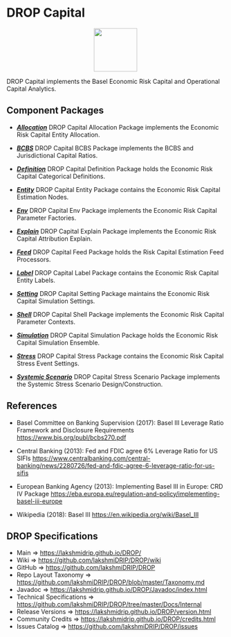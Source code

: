 # DROP Capital

<p align="center"><img src="https://github.com/lakshmiDRIP/DROP/blob/master/DRIP_Logo.gif?raw=true" width="100"></p>

DROP Capital implements the Basel Economic Risk Capital and Operational Capital Analytics.


## Component Packages

 * [***Allocation***](https://github.com/lakshmiDRIP/DROP/tree/master/src/main/java/org/drip/capital/allocation)
 DROP Capital Allocation Package implements the Economic Risk Capital Entity Allocation.

 * [***BCBS***](https://github.com/lakshmiDRIP/DROP/tree/master/src/main/java/org/drip/capital/bcbs)
 DROP Capital BCBS Package implements the BCBS and Jurisdictional Capital Ratios.

 * [***Definition***](https://github.com/lakshmiDRIP/DROP/tree/master/src/main/java/org/drip/capital/definition)
 DROP Capital Definition Package holds the Economic Risk Capital Categorical Definitions.

 * [***Entity***](https://github.com/lakshmiDRIP/DROP/tree/master/src/main/java/org/drip/capital/entity)
 DROP Capital Entity Package contains the Economic Risk Capital Estimation Nodes.

 * [***Env***](https://github.com/lakshmiDRIP/DROP/tree/master/src/main/java/org/drip/capital/env)
 DROP Capital Env Package implements the Economic Risk Capital Parameter Factories.

 * [***Explain***](https://github.com/lakshmiDRIP/DROP/tree/master/src/main/java/org/drip/capital/explain)
 DROP Capital Explain Package implements the Economic Risk Capital Attribution Explain.

 * [***Feed***](https://github.com/lakshmiDRIP/DROP/tree/master/src/main/java/org/drip/capital/feed)
 DROP Capital Feed Package holds the Risk Capital Estimation Feed Processors.

 * [***Label***](https://github.com/lakshmiDRIP/DROP/tree/master/src/main/java/org/drip/capital/label)
 DROP Capital Label Package contains the Economic Risk Capital Entity Labels.

 * [***Setting***](https://github.com/lakshmiDRIP/DROP/tree/master/src/main/java/org/drip/capital/setting)
 DROP Capital Setting Package maintains the Economic Risk Capital Simulation Settings.

 * [***Shell***](https://github.com/lakshmiDRIP/DROP/tree/master/src/main/java/org/drip/capital/shell)
 DROP Capital Shell Package implements the Economic Risk Capital Parameter Contexts.

 * [***Simulation***](https://github.com/lakshmiDRIP/DROP/tree/master/src/main/java/org/drip/capital/simulation)
 DROP Capital Simulation Package holds the Economic Risk Capital Simulation Ensemble.

 * [***Stress***](https://github.com/lakshmiDRIP/DROP/tree/master/src/main/java/org/drip/capital/stress)
 DROP Capital Stress Package contains the Economic Risk Capital Stress Event Settings.

 * [***Systemic Scenario***](https://github.com/lakshmiDRIP/DROP/tree/master/src/main/java/org/drip/capital/systemicscenario)
 DROP Capital Stress Scenario Package implements the Systemic Stress Scenario Design/Construction.


## References

 * Basel Committee on Banking Supervision (2017): Basel III Leverage Ratio Framework and Disclosure Requirements https://www.bis.org/publ/bcbs270.pdf

 * Central Banking (2013): Fed and FDIC agree 6% Leverage Ratio for US SIFIs https://www.centralbanking.com/central-banking/news/2280726/fed-and-fdic-agree-6-leverage-ratio-for-us-sifis

 * European Banking Agency (2013): Implementing Basel III in Europe: CRD IV Package https://eba.europa.eu/regulation-and-policy/implementing-basel-iii-europe

 * Wikipedia (2018): Basel III https://en.wikipedia.org/wiki/Basel_III


## DROP Specifications

 * Main                     => https://lakshmidrip.github.io/DROP/
 * Wiki                     => https://github.com/lakshmiDRIP/DROP/wiki
 * GitHub                   => https://github.com/lakshmiDRIP/DROP
 * Repo Layout Taxonomy     => https://github.com/lakshmiDRIP/DROP/blob/master/Taxonomy.md
 * Javadoc                  => https://lakshmidrip.github.io/DROP/Javadoc/index.html
 * Technical Specifications => https://github.com/lakshmiDRIP/DROP/tree/master/Docs/Internal
 * Release Versions         => https://lakshmidrip.github.io/DROP/version.html
 * Community Credits        => https://lakshmidrip.github.io/DROP/credits.html
 * Issues Catalog           => https://github.com/lakshmiDRIP/DROP/issues
